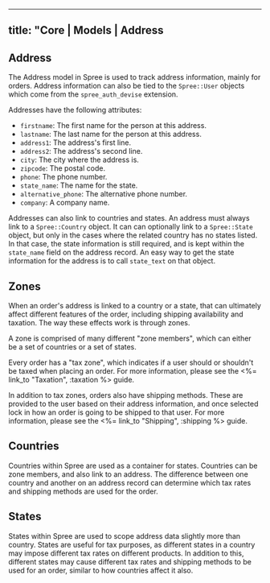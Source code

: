 
---
  title: "Core | Models | Address
---

## Address

The Address model in Spree is used to track address information, mainly for
orders. Address information can also be tied to the `Spree::User` objects which
come from the `spree_auth_devise` extension.

Addresses have the following attributes:

* `firstname`: The first name for the person at this address.
* `lastname`: The last name for the person at this address.
* `address1`: The address's first line.
* `address2`: The address's second line.
* `city`: The city where the address is.
* `zipcode`: The postal code.
* `phone`: The phone number.
* `state_name`: The name for the state.
* `alternative_phone`: The alternative phone number.
* `company`: A company name.

Addresses can also link to countries and states. An address must always link to
a `Spree::Country` object. It can can optionally link to a `Spree::State` object,
but only in the cases where the related country has no states listed. In that
case, the state information is still required, and is kept within the
`state_name` field on the address record. An easy way to get the state information
 for the address is to call `state_text` on that object.

## Zones

When an order's address is linked to a country or a state, that can ultimately
affect different features of the order, including shipping availability and
taxation. The way these effects work is through zones.

A zone is comprised of many different "zone members", which can either be a
set of countries or a set of states. 

Every order has a "tax zone", which indicates if a user should or shouldn't be
taxed when placing an order. For more information, please see the <%= link_to
"Taxation", :taxation %> guide.

In addition to tax zones, orders also have shipping methods. These are provided
to the user based on their address information, and once selected lock in how an
order is going to be shipped to that user. For more information, please see the
<%= link_to "Shipping", :shipping %> guide.

## Countries

Countries within Spree are used as a container for states. Countries can be zone
members, and also link to an address. The difference between one country and
another on an address record can determine which tax rates and shipping methods
are used for the order.

## States

States within Spree are used to scope address data slightly more than country.
States are useful for tax purposes, as different states in a country may impose
different tax rates on different products. In addition to this, different states
may cause different tax rates and shipping methods to be used for an order,
similar to how countries affect it also.


